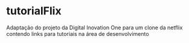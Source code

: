 # tutorialFlix
Adaptação do projeto da Digital Inovation One para um clone da netflix contendo links para tutoriais na área de desenvolvimento
